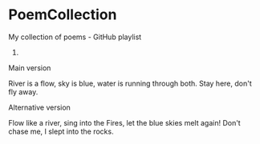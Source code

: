 # PoemCollection
My collection of poems - GitHub playlist


1.

Main version

River is a flow, 
sky is blue,
water is running through both.
Stay here, don't fly away.

Alternative version 

Flow like a river,
sing into the Fires,
let the blue skies
melt again!
Don't chase me, I slept into the rocks.



